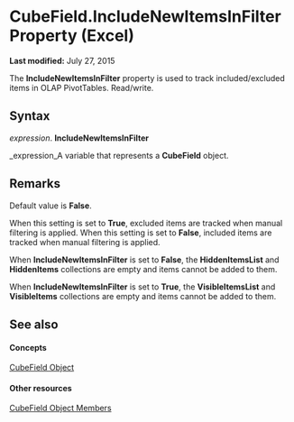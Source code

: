 
# CubeField.IncludeNewItemsInFilter Property (Excel)

 **Last modified:** July 27, 2015

The  **IncludeNewItemsInFilter** property is used to track included/excluded items in OLAP PivotTables. Read/write.

## Syntax

 _expression_. **IncludeNewItemsInFilter**

 _expression_A variable that represents a  **CubeField** object.


## Remarks

Default value is  **False**.

When this setting is set to  **True**, excluded items are tracked when manual filtering is applied. When this setting is set to  **False**, included items are tracked when manual filtering is applied.

When  **IncludeNewItemsInFilter** is set to **False**, the  **HiddenItemsList** and **HiddenItems** collections are empty and items cannot be added to them.

When  **IncludeNewItemsInFilter** is set to **True**, the  **VisibleItemsList** and **VisibleItems** collections are empty and items cannot be added to them.


## See also


#### Concepts


 [CubeField Object](6db16910-6c27-651a-c388-e54e27fe4519.md)
#### Other resources


 [CubeField Object Members](2f3cbe65-45ff-abe0-3e48-29c0d490f600.md)
